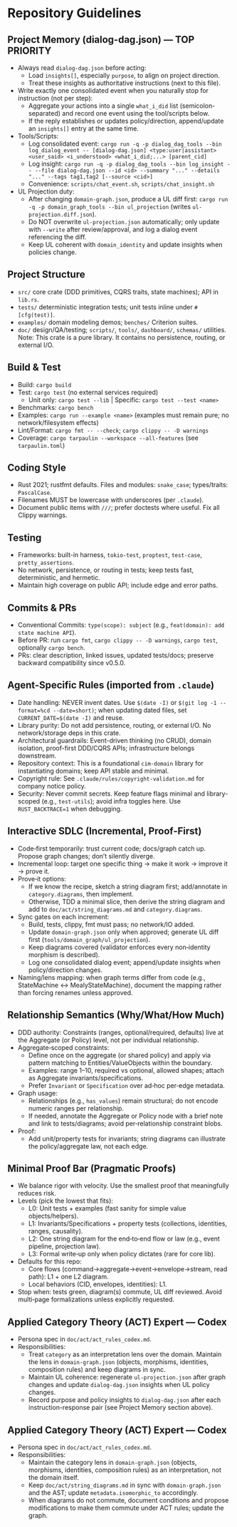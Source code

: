 <!-- Copyright (c) 2025 - Cowboy AI, LLC. -->

# Repository Guidelines

## Project Memory (dialog-dag.json) — TOP PRIORITY
- Always read `dialog-dag.json` before acting:
  - Load `insights[]`, especially `purpose`, to align on project direction.
  - Treat these insights as authoritative instructions (next to this file).
- Write exactly one consolidated event when you naturally stop for instruction (not per step):
  - Aggregate your actions into a single `what_i_did` list (semicolon-separated) and record one event using the tool/scripts below.
  - If the reply establishes or updates policy/direction, append/update an `insights[]` entry at the same time.
- Tools/Scripts:
  - Log consolidated event: `cargo run -q -p dialog_dag_tools --bin log_dialog_event -- [dialog-dag.json] <type:user|assistant> <user_said> <i_understood> <what_i_did;...> [parent_cid]`
  - Log insight: `cargo run -q -p dialog_dag_tools --bin log_insight -- --file dialog-dag.json --id <id> --summary "..." --details "..." --tags tag1,tag2 [--source <cid>]`
  - Convenience: `scripts/chat_event.sh`, `scripts/chat_insight.sh`
- UL Projection duty:
  - After changing `domain-graph.json`, produce a UL diff first: `cargo run -q -p domain_graph_tools --bin ul_projection` (writes `ul-projection.diff.json`).
  - Do NOT overwrite `ul-projection.json` automatically; only update with `--write` after review/approval, and log a dialog event referencing the diff.
  - Keep UL coherent with `domain_identity` and update insights when policies change.

## Project Structure
- `src/` core crate (DDD primitives, CQRS traits, state machines); API in `lib.rs`.
- `tests/` deterministic integration tests; unit tests inline under `#[cfg(test)]`.
- `examples/` domain modeling demos; `benches/` Criterion suites.
- `doc/` design/QA/testing; `scripts/`, `tools/`, `dashboard/`, `schemas/` utilities.
Note: This crate is a pure library. It contains no persistence, routing, or external I/O.

## Build & Test
- Build: `cargo build`
- Test: `cargo test` (no external services required)
  - Unit only: `cargo test --lib` | Specific: `cargo test --test <name>`
- Benchmarks: `cargo bench`
- Examples: `cargo run --example <name>` (examples must remain pure; no network/filesystem effects)
- Lint/Format: `cargo fmt -- --check`; `cargo clippy -- -D warnings`
- Coverage: `cargo tarpaulin --workspace --all-features` (see `tarpaulin.toml`)

## Coding Style
- Rust 2021; rustfmt defaults. Files and modules: `snake_case`; types/traits: `PascalCase`.
- Filenames MUST be lowercase with underscores (per `.claude`).
- Document public items with `///`; prefer doctests where useful. Fix all Clippy warnings.

## Testing
- Frameworks: built-in harness, `tokio-test`, `proptest`, `test-case`, `pretty_assertions`.
- No network, persistence, or routing in tests; keep tests fast, deterministic, and hermetic.
- Maintain high coverage on public API; include edge and error paths.

## Commits & PRs
- Conventional Commits: `type(scope): subject` (e.g., `feat(domain): add state machine API`).
- Before PR: run `cargo fmt`, `cargo clippy -- -D warnings`, `cargo test`, optionally `cargo bench`.
- PRs: clear description, linked issues, updated tests/docs; preserve backward compatibility since v0.5.0.

## Agent-Specific Rules (imported from `.claude`)
- Date handling: NEVER invent dates. Use `$(date -I)` or `$(git log -1 --format=%cd --date=short)`; when updating dated files, set `CURRENT_DATE=$(date -I)` and reuse.
- Library purity: Do not add persistence, routing, or external I/O. No network/storage deps in this crate.
- Architectural guardrails: Event-driven thinking (no CRUD), domain isolation, proof-first DDD/CQRS APIs; infrastructure belongs downstream.
- Repository context: This is a foundational `cim-domain` library for instantiating domains; keep API stable and minimal.
- Copyright rule: See `.claude/rules/copyright-validation.md` for company notice policy.
- Security: Never commit secrets. Keep feature flags minimal and library-scoped (e.g., `test-utils`); avoid infra toggles here. Use `RUST_BACKTRACE=1` when debugging.

## Interactive SDLC (Incremental, Proof‑First)
- Code‑first temporarily: trust current code; docs/graph catch up. Propose graph changes; don’t silently diverge.
- Incremental loop: target one specific thing → make it work → improve it → prove it.
- Prove‑it options:
  - If we know the recipe, sketch a string diagram first; add/annotate in `category.diagrams`, then implement.
  - Otherwise, TDD a minimal slice, then derive the string diagram and add to `doc/act/string_diagrams.md` and `category.diagrams`.
- Sync gates on each increment:
  - Build, tests, clippy, fmt must pass; no network/IO added.
  - Update `domain-graph.json` only when approved; generate UL diff first (`tools/domain_graph/ul_projection`).
  - Keep diagrams covered (validator enforces every non‑identity morphism is described).
  - Log one consolidated dialog event; append/update insights when policy/direction changes.
- Naming/lens mapping: when graph terms differ from code (e.g., StateMachine ↔ MealyStateMachine), document the mapping rather than forcing renames unless approved.

## Relationship Semantics (Why/What/How Much)
- DDD authority: Constraints (ranges, optional/required, defaults) live at the Aggregate (or Policy) level, not per individual relationship.
- Aggregate‑scoped constraints:
  - Define once on the aggregate (or shared policy) and apply via pattern matching to Entities/ValueObjects within the boundary.
  - Examples: range 1–10, required vs optional, allowed shapes; attach as Aggregate invariants/specifications.
  - Prefer `Invariant` or `Specification` over ad‑hoc per‑edge metadata.
- Graph usage:
  - Relationships (e.g., `has_values`) remain structural; do not encode numeric ranges per relationship.
  - If needed, annotate the Aggregate or Policy node with a brief note and link to tests/diagrams; avoid per‑relationship constraint blobs.
- Proof:
  - Add unit/property tests for invariants; string diagrams can illustrate the policy/aggregate law, not each edge.

## Minimal Proof Bar (Pragmatic Proofs)
- We balance rigor with velocity. Use the smallest proof that meaningfully reduces risk.
- Levels (pick the lowest that fits):
  - L0: Unit tests + examples (fast sanity for simple value objects/helpers).
  - L1: Invariants/Specifications + property tests (collections, identities, ranges, causality).
  - L2: One string diagram for the end‑to‑end flow or law (e.g., event pipeline, projection law).
  - L3: Formal write‑up only when policy dictates (rare for core lib).
- Defaults for this repo:
  - Core flows (command→aggregate→event→envelope→stream, read path): L1 + one L2 diagram.
  - Local behaviors (CID, envelopes, identities): L1.
- Stop when: tests green, diagram(s) commute, UL diff reviewed. Avoid multi‑page formalizations unless explicitly requested.

## Applied Category Theory (ACT) Expert — Codex
- Persona spec in `doc/act/act_rules_codex.md`.
- Responsibilities:
  - Treat `category` as an interpretation lens over the domain. Maintain the lens in `domain-graph.json` (objects, morphisms, identities, composition rules) and keep diagrams in sync.
  - Maintain UL coherence: regenerate `ul-projection.json` after graph changes and update `dialog-dag.json` insights when UL policy changes.
  - Record purpose and policy insights to `dialog-dag.json` after each instruction-response pair (see Project Memory section above).

## Applied Category Theory (ACT) Expert — Codex
- Persona spec in `doc/act/act_rules_codex.md`.
- Responsibilities:
  - Maintain the category lens in `domain-graph.json` (objects, morphisms, identities, composition rules) as an interpretation, not the domain itself.
  - Keep `doc/act/string_diagrams.md` in sync with `domain-graph.json` and the AST; update `metadata.isomorphic_to` accordingly.
  - When diagrams do not commute, document conditions and propose modifications to make them commute under ACT rules; update the graph.
